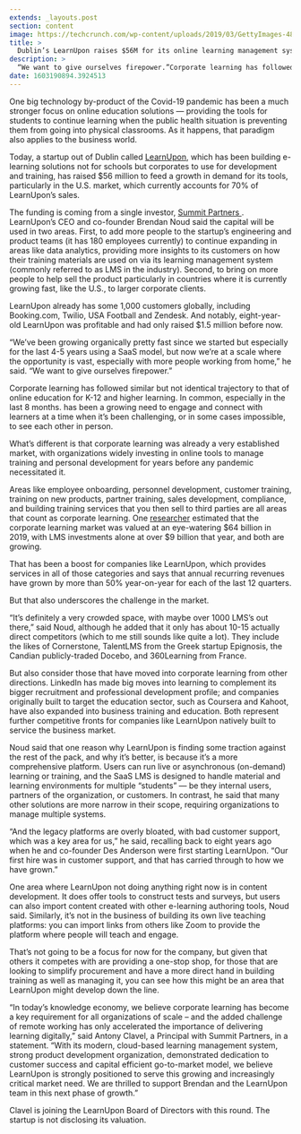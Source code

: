 ```yaml
--- 
extends: _layouts.post 
section: content 
image: https://techcrunch.com/wp-content/uploads/2019/03/GettyImages-482765551.jpg?w=667 
title: > 
  Dublin’s LearnUpon raises $56M for its online learning management system for enterprises – TechCrunch 
description: > 
  “We want to give ourselves firepower.”Corporate learning has followed similar but not identical trajectory to that of online education for K-12 and higher learning.Areas like employee onboarding, personnel development, customer training, training on new products, partner training, sales development, compliance, and building training services that you then sell to third parties are all areas that count as corporate learning.One researcher estimated that the corporate learning market was valued at an eye-watering $64 billion in 2019, with LMS investments alone at over $9 billion that year, and both are growing.But also consider those that have moved into corporate learning from other directions.We are thrilled to support Brendan and the LearnUpon team in this next phase of growth.”Clavel is joining the LearnUpon Board of Directors with this round. 
date: 1603190894.3924513 
--- 
```

<div><p id="speakable-summary">One big technology by-product of the Covid-19 pandemic has been a much stronger focus on online education solutions &#8212; providing the tools for students to continue learning when the public health situation is preventing them from going into physical classrooms. As it happens, that paradigm also applies to the business world.</p>
<p>Today, a startup out of Dublin called <a href="https://www.learnupon.com/" target="_blank" rel="noopener noreferrer">LearnUpon</a>, which has been building e-learning solutions not for schools but corporates to use for development and training, has raised $56 million to feed a growth in demand for its tools, particularly in the U.S. market, which currently accounts for 70% of LearnUpon&#8217;s sales.</p>
<p>The funding is coming from a single investor, <a class="crunchbase-link" href="https://crunchbase.com/organization/summit-partners" target="_blank">Summit Partners </a>. LearnUpon&#8217;s CEO and co-founder Brendan Noud said the capital will be used in two areas. First, to add more people to the startup&#8217;s engineering and product teams (it has 180 employees currently) to continue expanding in areas like data analytics, providing more insights to its customers on how their training materials are used on via its learning management system (commonly referred to as LMS in the industry). Second, to bring on more people to help sell the product particularly in countries where it is currently growing fast, like the U.S., to larger corporate clients.</p><p class="piano-inline-promo"></p>
<p>LearnUpon already has some 1,000 customers globally, including Booking.com, Twilio, USA Football and Zendesk. And notably, eight-year-old LearnUpon was profitable and had only raised $1.5 million before now.</p>
<p>&#8220;We&#8217;ve been growing organically pretty fast since we started but especially for the last 4-5 years using a SaaS model, but now we&#8217;re at a scale where the opportunity is vast, especially with more people working from home,&#8221; he said. &#8220;We want to give ourselves firepower.&#8221;</p>
<p>Corporate learning has followed similar but not identical trajectory to that of online education for K-12 and higher learning. In common, especially in the last 8 months. has been a growing need to engage and connect with learners at a time when it&#8217;s been challenging, or in some cases impossible, to see each other in person.</p>
<p>What&#8217;s different is that corporate learning was already a very established market, with organizations widely investing in online tools to manage training and personal development for years before any pandemic necessitated it.</p>
<p>Areas like employee onboarding, personnel development, customer training, training on new products, partner training, sales development, compliance, and building training services that you then sell to third parties are all areas that count as corporate learning.&#160;One <a href="https://www.prnewswire.co.uk/news-releases/corporate-e-learning-market-size-is-projected-to-grow-at-a-cagr-of-9-16-by-2025-valuates-reports-809218582.html#:~:text=Learning%20Management%20System%20Market%20Report,a%20CAGR%20of%2021.13%20percent." target="_blank" rel="noopener noreferrer">researcher</a> estimated that the corporate learning market was valued at an eye-watering $64 billion in 2019, with LMS investments alone at over $9 billion that year, and both are growing.</p>
<p>That has been a boost for companies like LearnUpon, which provides services in all of those categories and says that annual recurring revenues have grown by more than 50% year-on-year for each of the last 12 quarters.</p>
<p>But that also underscores the challenge in the market.</p>
<p class="p1">&#8220;It&#8217;s definitely a very crowded space, with maybe over 1000 LMS&#8217;s out there,&#8221; said Noud, although he added that it only has about 10-15 actually direct competitors (which to me still sounds like quite a lot). They include the likes of Cornerstone, TalentLMS from the Greek startup Epignosis, the Candian publicly-traded Docebo, and 360Learning from France.</p>
<p>But also consider those that have moved into corporate learning from other directions. LinkedIn has made big moves into learning to complement its bigger recruitment and professional development profile; and companies originally built to target the education sector, such as Coursera and Kahoot, have also expanded into business training and education. Both represent further competitive fronts for companies like LearnUpon natively built to service the business market.</p>
<p>Noud said that one reason why LearnUpon is finding some traction against the rest of the pack, and why it&#8217;s better, is because it&#8217;s a more comprehensive platform. Users can run live or asynchronous (on-demand) learning or training, and the SaaS LMS is designed to handle material and learning environments for multiple &#8220;students&#8221; &#8212; be they internal users, partners of the organization, or customers. In contrast, he said that many other solutions are more narrow in their scope, requiring organizations to manage multiple systems.</p>
<p class="p1">&#8220;And the legacy platforms are overly bloated, with bad customer support, which was a key area for us,&#8221; he said, recalling back to eight years ago when he and co-founder Des Anderson were first starting LearnUpon. &#8220;Our first hire was in customer support, and that has carried through to how we have grown.&#8221;</p>
<p>One area where LearnUpon not doing anything right now is in content development. It does offer tools to construct tests and surveys, but users can also import content created with other e-learning authoring tools, Noud said. Similarly, it&#8217;s not in the business of building its own live teaching platforms: you can import links from others like Zoom to provide the platform where people will teach and engage.</p>
<p>That&#8217;s not going to be a focus for now for the company, but given that others it competes with are providing a one-stop shop, for those that are looking to simplify procurement and have a more direct hand in building training as well as managing it, you can see how this might be an area that LearnUpon might develop down the line.</p>
<p>&#8220;In today&#8217;s knowledge economy, we believe corporate learning has become a key requirement for all organizations of scale &#8211; and the added challenge of remote working has only accelerated the importance of delivering learning digitally,&#8221; said Antony Clavel, a Principal with Summit Partners, in a statement. &#8220;With its modern, cloud-based learning management system, strong product development organization, demonstrated dedication to customer success and capital efficient go-to-market model, we believe LearnUpon is strongly positioned to serve this growing and increasingly critical market need. We are thrilled to support Brendan and the LearnUpon team in this next phase of growth.&#8221;</p>
<p class="p1">Clavel is joining the LearnUpon Board of Directors with this round. The startup is not disclosing its valuation.</p>
			</div>